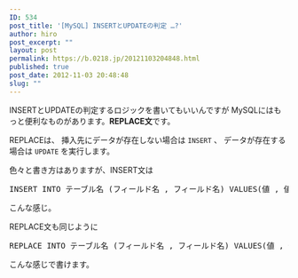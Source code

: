 ```yaml
---
ID: 534
post_title: '[MySQL] INSERTとUPDATEの判定 …?'
author: hiro
post_excerpt: ""
layout: post
permalink: https://b.0218.jp/20121103204848.html
published: true
post_date: 2012-11-03 20:48:48
slug: ""
---
```

INSERTとUPDATEの判定するロジックを書いてもいいんですが
MySQLにはもっと便利なものがあります。<strong>REPLACE文</strong>です。

<!--more-->

REPLACEは、
挿入先にデータが存在しない場合は <code>INSERT</code> 、
データが存在する場合は <code>UPDATE</code> を実行します。

色々と書き方はありますが、INSERT文は
<pre class="prettyprint linenums lang-sql">INSERT INTO テーブル名 (フィールド名 , フィールド名) VALUES(値 , 値);</pre>
こんな感じ。

REPLACE文も同じように
<pre class="prettyprint linenums lang-sql">REPLACE INTO テーブル名 (フィールド名 , フィールド名) VALUES(値 , 値);</pre>
こんな感じで書けます。